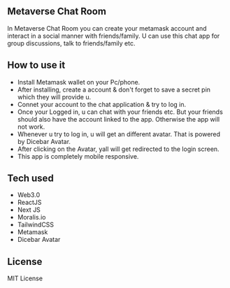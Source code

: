 ## Metaverse Chat Room

In Metaverse Chat Room you can create your metamask account and interact in a social manner with friends/family. 
U can use this chat app for group discussions, talk to friends/family etc. 


## How to use it

- Install Metamask wallet on your Pc/phone.
- After installing, create a account & don't forget to save a secret pin which they will provide u. 
- Connet your account to the chat application & try to log in. 
- Once your Logged in, u can chat with your friends etc. But your friends should also have the account linked to the app. Otherwise the app will not work.
- Whenever u try to log in, u will get an different avatar. That is powered by Dicebar Avatar. 
- After clicking on the Avatar, yall will get redirected to the login screen. 
- This app is completely mobile responsive. 


## Tech used 

- Web3.0
- ReactJS
- Next JS
- Moralis.io
- TailwindCSS
- Metamask
- Dicebar Avatar

## License 
MIT License 
